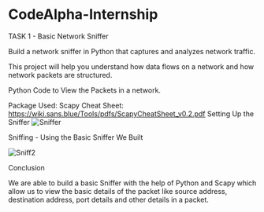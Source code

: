 # CodeAlpha-Internship

TASK 1 - Basic Network Sniffer

Build a network sniffer in Python that captures and analyzes network traffic.

This project will help you understand how data flows on a network and how network packets are structured.

Python Code to View the Packets in a network.

Package Used: Scapy
Cheat Sheet: https://wiki.sans.blue/Tools/pdfs/ScapyCheatSheet_v0.2.pdf
Setting Up the Sniffer
![Sniffer](https://github.com/user-attachments/assets/3fbe8334-d6de-443d-9c02-548da0108387)

Sniffing - Using the Basic Sniffer We Built


![Sniff2](https://github.com/user-attachments/assets/429fd4b9-e441-4c55-9404-7f891bfd6398)

Conclusion

We are able to build a basic Sniffer with the help of Python and Scapy which allow us to view the basic details of the packet like source address, destination address, port details and other details in a packet.
